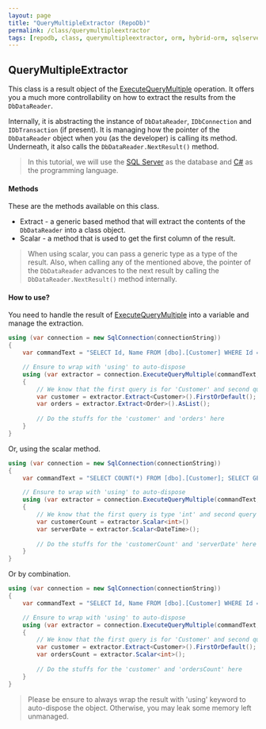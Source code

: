 ```yaml
---
layout: page
title: "QueryMultipleExtractor (RepoDb)"
permalink: /class/querymultipleextractor
tags: [repodb, class, querymultipleextractor, orm, hybrid-orm, sqlserver, sqlite, mysql, postgresql]
---
```


## QueryMultipleExtractor

This class is a result object of the [ExecuteQueryMultiple](/operation/executequerymultiple) operation. It offers you a much more controllability on how to extract the results from the `DbDataReader`.

Internally, it is abstracting the instance of `DbDataReader`, `IDbConnection` and `IDbTransaction` (if present). It is managing how the pointer of the `DbDataReader` object when you (as the developer) is calling its method. Underneath, it also calls the `DbDataReader.NextResult()` method.

> In this tutorial, we will use the [SQL Server](https://www.nuget.org/packages/RepoDb.SqlServer) as the database and [C#](https://docs.microsoft.com/en-us/dotnet/csharp/) as the programming language.

#### Methods

These are the methods available on this class.

- Extract - a generic based method that will extract the contents of the `DbDataReader` into a class object.
- Scalar - a method that is used to get the first column of the result.

> When using scalar, you can pass a generic type as a type of the result. Also, when calling any of the mentioned above, the pointer of the `DbDataReader` advances to the next result by calling the `DbDataReader.NextResult()` method internally.

#### How to use?

You need to handle the result of [ExecuteQueryMultiple](/operation/executequerymultiple) into a variable and manage the extraction.

```csharp
using (var connection = new SqlConnection(connectionString))
{
	var commandText = "SELECT Id, Name FROM [dbo].[Customer] WHERE Id = @CustomerId; SELECT * FROM [dbo].[Order] WHERE CustomerId = @CustomerId;";

	// Ensure to wrap with 'using' to auto-dispose
	using (var extractor = connection.ExecuteQueryMultiple(commandText, new { CustomerId = 10045 }))
	{
		// We know that the first query is for 'Customer' and second query is for 'Order'
		var customer = extractor.Extract<Customer>().FirstOrDefault();
		var orders = extractor.Extract<Order>().AsList();
		
		// Do the stuffs for the 'customer' and 'orders' here
	}
}
```

Or, using the scalar method.


```csharp
using (var connection = new SqlConnection(connectionString))
{
	var commandText = "SELECT COUNT(*) FROM [dbo].[Customer]; SELECT GETUTCDATE();";

	// Ensure to wrap with 'using' to auto-dispose
	using (var extractor = connection.ExecuteQueryMultiple(commandText, new { CustomerId = 10045 }))
	{
		// We know that the first query is type 'int' and second query is type 'DateTime'
		var customerCount = extractor.Scalar<int>()
		var serverDate = extractor.Scalar<DateTime>();
		
		// Do the stuffs for the 'customerCount' and 'serverDate' here
	}
}
```

Or by combination.


```csharp
using (var connection = new SqlConnection(connectionString))
{
	var commandText = "SELECT Id, Name FROM [dbo].[Customer] WHERE Id = @CustomerId; SELECT COUNT(*) FROM [dbo].[Order] WHERE CustomerId = @CustomerId;";

	// Ensure to wrap with 'using' to auto-dispose
	using (var extractor = connection.ExecuteQueryMultiple(commandText, new { CustomerId = 10045 }))
	{
		// We know that the first query is for 'Customer' and second query is type 'int'
		var customer = extractor.Extract<Customer>().FirstOrDefault();
		var ordersCount = extractor.Scalar<int>();
		
		// Do the stuffs for the 'customer' and 'ordersCount' here
	}
}
```

> Please be ensure to always wrap the result with 'using' keyword to auto-dispose the object. Otherwise, you may leak some memory left unmanaged.